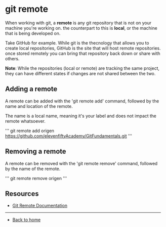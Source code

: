 # git remote 

When working with git, a **remote** is any git repository that is not on your machine you're working on. the counterpart to this is **local**, or the machine that is being developed on.

Take GitHub for example. While git is the thecnology that allows you to create local repositories, GitHub is the site that will host remote repositories. once stored remotely you can bring that repository back down or share with others.

**Note**: While the repositories (local or remote) are tracking the same project, they can have different states if changes are not shared between the two.

## Adding a remote

A remote can be added with the 'git remote add' command, followed by the name and location of the remote. 

The name is a local name, meaning it's your label and does not impact the remote whatsoever.

'''
git remote add origen https://github.com/elevenfiftyAcademy/GitFundamentals.git
'''

## Removing a remote 

A remote can be removed with the 'git remote remove' command, followed by the name of the remote.

'''
git remote remove origen
'''

## Resources

- [Git Remote Documentation](https://git-scm.com/docs/git-remote)

---

- [Back to home](../README.md)